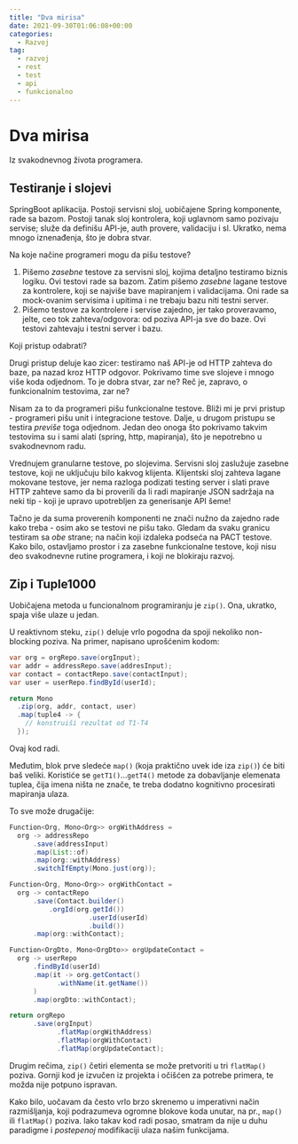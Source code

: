 ```yaml
---
title: "Dva mirisa"
date: 2021-09-30T01:06:08+00:00
categories:
  - Razvoj
tag:
  - razvoj
  - rest
  - test
  - api
  - funkcionalno
---
```


# Dva mirisa

Iz svakodnevnog života programera.

<!--more-->

## Testiranje i slojevi

SpringBoot aplikacija. Postoji servisni sloj, uobičajene Spring komponente, rade sa bazom. Postoji tanak sloj kontrolera, koji uglavnom samo pozivaju servise; služe da definišu API-je, auth provere, validaciju i sl. Ukratko, nema mnogo iznenađenja, što je dobra stvar.

Na koje načine programeri mogu da pišu testove?

1. Pišemo _zasebne_ testove za servisni sloj, kojima detaljno testiramo biznis logiku. Ovi testovi rade sa bazom. Zatim pišemo _zasebne_ lagane testove za kontrolere, koji se najviše bave mapiranjem i validacijama. Oni rade sa mock-ovanim servisima i upitima i ne trebaju bazu niti testni server.
2. Pišemo testove za kontrolere i servise zajedno, jer tako proveravamo, jelte, ceo tok zahteva/odgovora: od poziva API-ja sve do baze. Ovi testovi zahtevaju i testni server i bazu.

Koji pristup odabrati?

Drugi pristup deluje kao zicer: testiramo naš API-je od HTTP zahteva do baze, pa nazad kroz HTTP odgovor. Pokrivamo time sve slojeve i mnogo više koda odjednom. To je dobra stvar, zar ne? Reč je, zapravo, o funkcionalnim testovima, zar ne?

Nisam za to da programeri pišu funkcionalne testove. Bliži mi je prvi pristup - programeri pišu unit i integracione testove. Dalje, u drugom pristupu se testira _previše_ toga odjednom. Jedan deo onoga što pokrivamo takvim testovima su i sami alati (spring, http, mapiranja), što je nepotrebno u svakodnevnom radu.

Vrednujem granularne testove, po slojevima. Servisni sloj zaslužuje zasebne testove, koji ne uključuju bilo kakvog klijenta. Klijentski sloj zahteva lagane mokovane testove, jer nema razloga podizati testing server i slati prave HTTP zahteve samo da bi proverili da li radi mapiranje JSON sadržaja na neki tip - koji je upravo upotrebljen za generisanje API šeme!

Tačno je da suma proverenih komponenti ne znači nužno da zajedno rade kako treba - osim ako se testovi ne pišu tako. Gledam da svaku granicu testiram sa _obe_ strane; na način koji izdaleka podseća na PACT testove. Kako bilo, ostavljamo prostor i za zasebne funkcionalne testove, koji nisu deo svakodnevne rutine programera, i koji ne blokiraju razvoj.

## Zip i Tuple1000

Uobičajena metoda u funcionalnom programiranju je `zip()`. Ona, ukratko, spaja više ulaze u jedan.

U reaktivnom steku, `zip()` deluje vrlo pogodna da spoji nekoliko non-blocking poziva. Na primer, napisano uprošćenim kodom:

```java
var org = orgRepo.save(orgInput);
var addr = addressRepo.save(addresInput);
var contact = contactRepo.save(contactInput);
var user = userRepo.findById(userId);

return Mono
  .zip(org, addr, contact, user)
  .map(tuple4 -> {
    // konstruiši rezultat od T1-T4
  });
```
Ovaj kod radi.

Međutim, blok prve sledeće `map()` (koja praktično uvek ide iza `zip()`) će biti baš veliki. Koristiće se `getT1()`...`getT4()` metode za dobavljanje elemenata tuplea, čija imena ništa ne znače, te treba dodatno kognitivno procesirati mapiranja ulaza.

To sve može drugačije:

```java
Function<Org, Mono<Org>> orgWithAddress =
  org -> addressRepo
      .save(addressInput)
      .map(List::of)
      .map(org::withAddress)
      .switchIfEmpty(Mono.just(org));

Function<Org, Mono<Org>> orgWithContact =
  org -> contactRepo
      .save(Contact.builder()
          .orgId(org.getId())
                    .userId(userId)
                    .build())
      .map(org::withContact);

Function<OrgDto, Mono<OrgDto>> orgUpdateContact =
  org -> userRepo
      .findById(userId)
      .map(it -> org.getContact()
            .withName(it.getName())
      )
      .map(orgDto::withContact);

return orgRepo
      .save(orgInput)
            .flatMap(orgWithAddress)
            .flatMap(orgWithContact)
            .flatMap(orgUpdateContact);
```

Drugim rečima, `zip()` četiri elementa se može pretvoriti u tri `flatMap()` poziva. Gornji kod je izvučen iz projekta i očišćen za potrebe primera, te možda nije potpuno ispravan.

Kako bilo, uočavam da često vrlo brzo skrenemo u imperativni način razmišljanja, koji podrazumeva ogromne blokove koda unutar, na pr., `map()` ili `flatMap()` poziva. Iako takav kod radi posao, smatram da nije u duhu paradigme i _postepenoj_ modifikaciji ulaza našim funkcijama.

